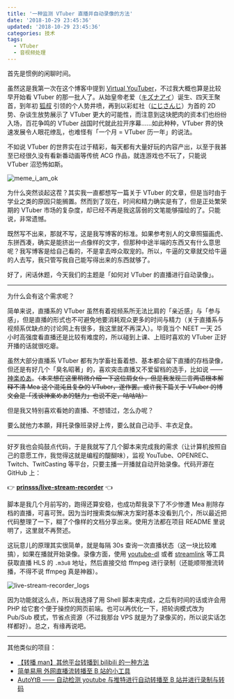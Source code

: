 ```yaml
---
title: '一种监测 VTuber 直播并自动录像的方法'
date: '2018-10-29 23:45:36'
updated: '2018-10-29 23:45:36'
categories: 技术
tags:
  - VTuber
  - 音视频处理
---
```


首先是惯例的闲聊时间。

虽然这是我第一次在这个博客中提到 [Virtual YouTuber](https://zh.wikipedia.org/zh-cn/%E8%99%9B%E6%93%ACYouTuber)，不过我大概也算是比较早开始看 VTuber 的那一批人了。从始皇帝老爱（[キズナアイ](https://zh.wikipedia.org/wiki/%E7%B5%86%E6%84%9B)）诞生、四天王聚首，到年初 [狐叔](https://ja.wikipedia.org/wiki/%E3%83%90%E3%83%BC%E3%83%81%E3%83%A3%E3%83%AB%E3%81%AE%E3%81%98%E3%82%83%E3%83%AD%E3%83%AA%E7%8B%90%E5%A8%98Youtuber%E3%81%8A%E3%81%98%E3%81%95%E3%82%93) 引领的个人势井喷，再到以彩虹社（[にじさんじ](https://ja.wikipedia.org/wiki/%E3%81%AB%E3%81%98%E3%81%95%E3%82%93%E3%81%98)）为首的 2D 势、杂谈生放势展示了 VTuber 更大的可能性，而注意到这块肥肉的资本们也纷纷入场，百花争鸣的 VTuber 战国时代就此拉开序幕……如此种种，VTuber 界的快速发展令人眼花缭乱，也难怪有「一个月 = VTuber 历一年」的说法。

<!--more-->

不如说 VTuber 的世界实在过于精彩，每天都有大量好玩的内容产出，以至于我甚至已经很久没有看新番动画等传统 ACG 作品，就连游戏也不玩了，只能说 VTuber 沼恐怖如斯。

![meme_i_am_ok](https://img.prin.studio/images/2018/10/29/meme_i_am_ok.jpg)

为什么突然谈起这茬？其实我一直都想写一篇关于 VTuber 的文章，但是当时由于学业之类的原因只能搁置。然而到了现在，时间和精力确实是有了，但是正处繁荣期的 VTuber 市场的复杂度，却已经不再是我这孱弱的文笔能够描绘的了。只能说，非常遗憾。

既然写不出来，那就不写，这是我写博客的标准。如果参考别人的文章照猫画虎、东拼西凑，确实是能挤出一点像样的文字，但那种中途半端的东西又有什么意思呢？我写博客是给自己看的，不是拿去哗众取宠的。所以，牛逼的文章就交给牛逼的人去写，我只管写我自己能写得出来的东西就够了。

好了，闲话休题，今天我们的主题是「如何对 VTuber 的直播进行自动录像」。

-----

为什么会有这个需求呢？

简单来说，直播系的 VTuber 虽然有着视频系所无法比肩的「亲近感」与「参与感」，但是直播的形式也不可避免地要消耗观众更多的时间与精力（关于直播系与视频系优缺点的讨论网上有很多，我这里就不再深入）。毕竟当个 NEET 一天 25 小时高强度看直播还是比较有难度的，所以碰到上课、上班时喜欢的 VTuber 正好开播的话就很吃瘪。

虽然大部分直播系 VTuber 都有为学畜社畜着想、基本都会留下直播的存档录像，但还是有好几个「臭名昭著」的，喜欢突击直播又不爱留档的选手，比如说 —— [神楽めあ](https://twitter.com/Freeze_Mea)。~~（本来想在这里稍微介绍一下这位屑女仆，但是我发现三言两语根本解释不清 Mea 这个混沌且复杂的 VTuber，遂作罢。或许我下篇关于 VTuber 的博文会是「浅谈神楽めあ的魅力」也说不定，咕咕咕）~~

但是我又特别喜欢看她的直播、不想错过，怎么办呢？

要么就他力本願，拜托录像班录好上传，要么就自己动手、丰衣足食。

-----

好歹我也会捣鼓点代码，于是我就写了几个脚本来完成我的需求（让计算机按照自己的意愿工作，我觉得这就是编程的醍醐味），监视 YouTube、OPENREC、Twitch、TwitCasting 等平台，只要主播一开播就自动开始录像。代码开源在 GitHub 上：

👉 [**prinsss/live-stream-recorder**](https://github.com/prinsss/live-stream-recorder) 👈

脚本是我几个月前写的，跑得还算安稳，也成功帮我录下了不少惨遭 Mea 削除存档的直播，可喜可贺。因为当时搜索类似解决方案时基本没看到几个，所以最近把代码整理了一下，糊了个像样的文档分享出来。使用方法都在项目 README 里说明了，这里就不再赘述。

这玩意儿的原理其实很简单，就是每隔 30s 查询一次直播状态（这一块比较难搞），如果在播就开始录像。录像方面，使用 [youtube-dl](https://github.com/rg3/youtube-dl/) 或者 [streamlink](https://github.com/streamlink/streamlink) 等工具获取直播 HLS 的 `.m3u8` 地址，然后直接交给 ffmpeg 进行录制（还能顺带推流转播，不得不说 ffmpeg 真是神器）。

![live-stream-recorder_logs](https://img.prin.studio/images/2018/10/30/live-stream-recorder_logs.png)

因为功能就这么点，所以我选择了用 Shell 脚本来完成，之后有时间的话或许会用 PHP 给它套个便于操控的网页前端。也可以再优化一下，把轮询模式改为 Pub/Sub 模式，节省点资源（不过我那台 VPS 就是为了录像买的，所以说实话怎样都好）。总之，有缘再说吧。

-----

其他类似的项目：

- [【转播 man】其他平台转播到 bilibili 的一种方法](https://www.bilibili.com/read/cv1083415)
- [简单易用 外网直播流转播至 B 站的小工具](https://www.bilibili.com/read/mobile/1122933)
- [AutoYtB —— 自动检测 youtube 与推特进行自动转播至 B 站并进行录制与转码](https://www.bilibili.com/read/cv1388431)
